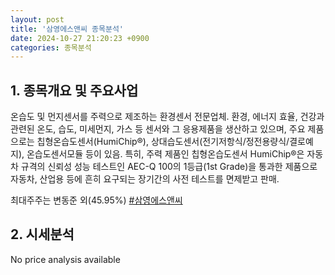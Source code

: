 ```yaml
---
layout: post
title: '삼영에스앤씨 종목분석'
date: 2024-10-27 21:20:23 +0900
categories: 종목분석
---
```


## 1. 종목개요 및 주요사업

온습도 및 먼지센서를 주력으로 제조하는 환경센서 전문업체. 환경, 에너지 효율, 건강과 관련된 온도, 습도, 미세먼지, 가스 등 센서와 그 응용제품을 생산하고 있으며, 주요 제품으로는 칩형온습도센서(HumiChip®), 상대습도센서(전기저항식/정전용량식/결로예지), 온습도센서모듈 등이 있음. 특히, 주력 제품인 칩형온습도센서 HumiChip®은 자동차 규격의 신뢰성 성능 테스트인 AEC-Q 100의 1등급(1st Grade)을 통과한 제품으로 자동차, 산업용 등에 흔히 요구되는 장기간의 사전 테스트를 면제받고 판매.

최대주주는 변동준 외(45.95%)
[#삼영에스앤씨](#)

## 2. 시세분석

No price analysis available

